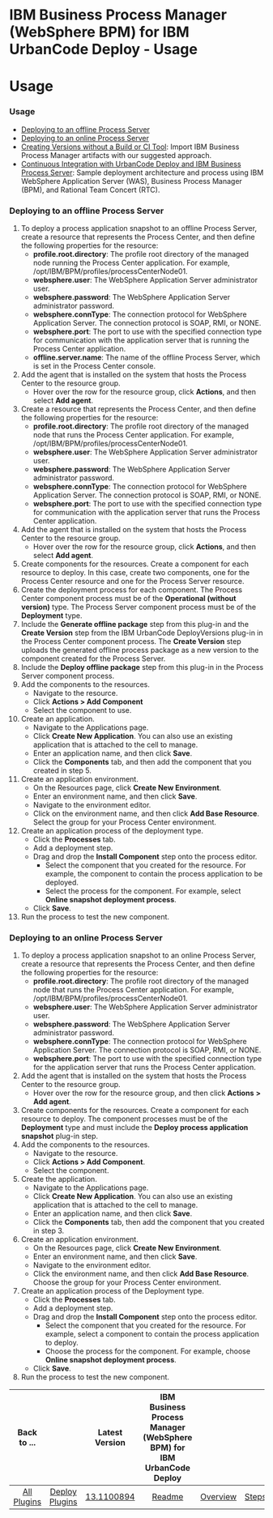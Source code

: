 
IBM Business Process Manager (WebSphere BPM) for IBM UrbanCode Deploy - Usage
=============================================================================

# Usage



### Usage




 


* [Deploying to an offline Process Server](https://www.urbancode.com/plugindoc/ibmucd/websphere-bpm/1-2/usage/deployments-offline-process-server/)
* [Deploying to an online Process Server](https://www.urbancode.com/plugindoc/ibmucd/websphere-bpm/1-2/usage/deployments-online-process-server/)
* [Creating Versions without a Build or CI Tool](https://www.urbancode.com/docs/creating-versions-without-a-build-or-ci-tool/): Import IBM Business Process Manager artifacts with our suggested approach.
* [Continuous Integration with UrbanCode Deploy and IBM Business Process Server](https://www.urbancode.com/2015/09/18/continuous-integration-with-urbancode-deploy-and-ibm-business-process-server/): Sample deployment architecture and process using IBM WebSphere Application Server (WAS), Business Process Manager (BPM), and Rational Team Concert (RTC).


### Deploying to an offline Process Server




 


1. To deploy a process application snapshot to an offline Process Server, create a resource that represents the Process Center, and then define the following properties for the resource:
	* **profile.root.directory**: The profile root directory of the managed node running the Process Center application. For example, /opt/IBM/BPM/profiles/processCenterNode01.
	* **websphere.user**: The WebSphere Application Server administrator user.
	* **websphere.password**: The WebSphere Application Server administrator password.
	* **websphere.connType**: The connection protocol for WebSphere Application Server. The connection protocol is SOAP, RMI, or NONE.
	* **websphere.port**: The port to use with the specified connection type for communication with the application server that is running the Process Center application.
	* **offline.server.name**: The name of the offline Process Server, which is set in the Process Center console.
2. Add the agent that is installed on the system that hosts the Process Center to the resource group.
	* Hover over the row for the resource group, click **Actions**, and then select **Add agent**.
3. Create a resource that represents the Process Center, and then define the following properties for the resource:
	* **profile.root.directory**: The profile root directory of the managed node that runs the Process Center application. For example, /opt/IBM/BPM/profiles/processCenterNode01.
	* **websphere.user**: The WebSphere Application Server administrator user.
	* **websphere.password**: The WebSphere Application Server administrator password.
	* **websphere.connType**: The connection protocol for WebSphere Application Server. The connection protocol is SOAP, RMI, or NONE.
	* **websphere.port**: The port to use with the specified connection type for communication with the application server that runs the Process Center application.
4. Add the agent that is installed on the system that hosts the Process Center to the resource group.
	* Hover over the row for the resource group, click **Actions**, and then select **Add agent**.
5. Create components for the resources. Create a component for each resource to deploy. In this case, create two components, one for the Process Center resource and one for the Process Server resource.
6. Create the deployment process for each component. The Process Center component process must be of the **Operational (without version)** type. The Process Server component process must be of the **Deployment** type.
7. Include the **Generate offline package** step from this plug-in and the **Create Version** step from the IBM UrbanCode DeployVersions plug-in in the Process Center component process. The **Create Version** step uploads the generated offline process package as a new version to the component created for the Process Server.
8. Include the **Deploy offline package** step from this plug-in in the Process Server component process.
9. Add the components to the resources.
	* Navigate to the resource.
	* Click **Actions > Add Component**
	* Select the component to use.
10. Create an application.
	* Navigate to the Applications page.
	* Click **Create New Application**. You can also use an existing application that is attached to the cell to manage.
	* Enter an application name, and then click **Save**.
	* Click the **Components** tab, and then add the component that you created in step 5.
11. Create an application environment.
	* On the Resources page, click **Create New Environment**.
	* Enter an environment name, and then click **Save**.
	* Navigate to the environment editor.
	* Click on the environment name, and then click **Add Base Resource**. Select the group for your Process Center environment.
12. Create an application process of the deployment type.
	* Click the **Processes** tab.
	* Add a deployment step.
	* Drag and drop the **Install Component** step onto the process editor.
		+ Select the component that you created for the resource. For example, the component to contain the process application to be deployed.
		+ Select the process for the component. For example, select **Online snapshot deployment process**.
	* Click **Save**.
13. Run the process to test the new component.


### Deploying to an online Process Server




 


1. To deploy a process application snapshot to an online Process Server, create a resource that represents the Process Center, and then define the following properties for the resource:
	* **profile.root.directory**: The profile root directory of the managed node that runs the Process Center application. For example, /opt/IBM/BPM/profiles/processCenterNode01.
	* **websphere.user**: The WebSphere Application Server administrator user.
	* **websphere.password**: The WebSphere Application Server administrator password.
	* **websphere.connType**: The connection protocol for WebSphere Application Server. The connection protocol is SOAP, RMI, or NONE.
	* **websphere.port**: The port to use with the specified connection type for the application server that runs the Process Center application.
2. Add the agent that is installed on the system that hosts the Process Center to the resource group.
	* Hover over the row for the resource group, and then click **Actions** **>** **Add agent**.
3. Create components for the resources. Create a component for each resource to deploy. The component processes must be of the **Deployment** type and must include the **Deploy process application snapshot** plug-in step.
4. Add the components to the resources.
	* Navigate to the resource.
	* Click **Actions > Add Component**.
	* Select the component.
5. Create the application.
	* Navigate to the Applications page.
	* Click **Create New Application**. You can also use an existing application that is attached to the cell to manage.
	* Enter an application name, and then click **Save**.
	* Click the **Components** tab, then add the component that you created in step 3.
6. Create an application environment.
	* On the Resources page, click **Create New Environment**.
	* Enter an environment name, and then click **Save**.
	* Navigate to the environment editor.
	* Click the environment name, and then click **Add Base Resource**. Choose the group for your Process Center environment.
7. Create an application process of the Deployment type.
	* Click the **Processes** tab.
	* Add a deployment step.
	* Drag and drop the **Install Component** step onto the process editor.
		+ Select the component that you created for the resource. For example, select a component to contain the process application to deploy.
		+ Choose the process for the component. For example, choose **Online snapshot deployment process**.
	* Click **Save**.
8. Run the process to test the new component.


|Back to ...||Latest Version|IBM Business Process Manager (WebSphere BPM) for IBM UrbanCode Deploy ||||
| :---: | :---: | :---: | :---: | :---: | :---: | :---: |
|[All Plugins](../../index.md)|[Deploy Plugins](../README.md)|[13.1100894](https://raw.githubusercontent.com/UrbanCode/IBM-UCD-PLUGINS/main/files/WebSphereBPM/WebSphereBPM-13.1100894.zip)|[Readme](README.md)|[Overview](overview.md)|[Steps](steps.md)|[Downloads](downloads.md)|
